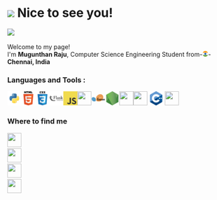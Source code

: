 <h1><img src="https://emojis.slackmojis.com/emojis/images/1531849430/4246/blob-sunglasses.gif?1531849430" width="30"/> Nice to see you!</h1><img src="https://emojis.slackmojis.com/emojis/images/1593555389/9579/blob_excited.gif?1593555389" width="30"/>


<p>Welcome to my page! </br> I'm <b>Mugunthan Raju</b>, Computer Science Engineering Student from-<img src="https://github.com/Mugunthanraju/Mugunthanraju/blob/master/india.png" width="13"/>-<b>Chennai, India</b></p>

### Languages and Tools :

<img height="32" width="32" src="https://raw.githubusercontent.com/github/explore/80688e429a7d4ef2fca1e82350fe8e3517d3494d/topics/python/python.png" /><img height="32" width="32" src="https://raw.githubusercontent.com/github/explore/80688e429a7d4ef2fca1e82350fe8e3517d3494d/topics/html/html.png" /><img height="32" width="32" src="https://raw.githubusercontent.com/github/explore/80688e429a7d4ef2fca1e82350fe8e3517d3494d/topics/css/css.png" /><img height="32" width="32" src="https://raw.githubusercontent.com/github/explore/80688e429a7d4ef2fca1e82350fe8e3517d3494d/topics/flask/flask.png" /><img height="32" width="32" src="https://raw.githubusercontent.com/github/explore/80688e429a7d4ef2fca1e82350fe8e3517d3494d/topics/javascript/javascript.png" /><img height="32" width="32" src="https://upload.wikimedia.org/wikipedia/commons/thumb/3/3f/Git_icon.svg/1200px-Git_icon.svg.png" /><img height="32" width="32" src="https://raw.githubusercontent.com/github/explore/80688e429a7d4ef2fca1e82350fe8e3517d3494d/topics/scikit-learn/scikit-learn.png" /><img height="32" width="32" src="https://raw.githubusercontent.com/github/explore/80688e429a7d4ef2fca1e82350fe8e3517d3494d/topics/nodejs/nodejs.png" /><img height="32" width="32" src="https://cdn.worldvectorlogo.com/logos/visual-studio-code-1.svg" /><img height="32" width="32" src="https://img2.pngio.com/transparent-logo-png-java-icon-java-runtime-environment-png-535_535.png" />
<img height="32" width="32" src="https://raw.githubusercontent.com/github/explore/80688e429a7d4ef2fca1e82350fe8e3517d3494d/topics/cpp/cpp.png" />
<img height="32" width="32" src="https://encrypted-tbn0.gstatic.com/images?q=tbn%3AANd9GcQtiZvvRfp_ccl8ME7YBeDXgAb3xMOZQdtvZQ&usqp=CAU" />

<h3>Where to find me</h3>
<p><a href="https://www.linkedin.com/in/mugunthanraju29""><img height="32" width="32" src="https://cdn.jsdelivr.net/npm/simple-icons@v3/icons/linkedin.svg" />        </a><br><a href="https://twitter.com/MUGUNTHANRAJU"><img height="32" width="32" src="https://cdn.jsdelivr.net/npm/simple-icons@v3/icons/twitter.svg" />          </a><br><a href="https://github.com/Mugunthanraju"><img height="32" width="32" src="https://cdn.jsdelivr.net/npm/simple-icons@v3/icons/github.svg" />       </a><br><a href="https://www.instagram.com/mugunthan_raju/"><img height="32" width="32" src="https://cdn.jsdelivr.net/npm/simple-icons@v3/icons/instagram.svg" /></a></p>


